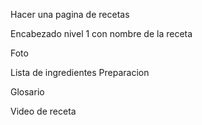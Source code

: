 Hacer una pagina de recetas

Encabezado nivel 1 con nombre de la receta

Foto

Lista de ingredientes
Preparacion

Glosario

Video de receta
